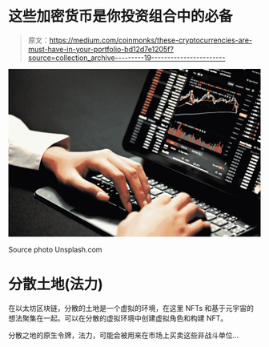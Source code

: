 # 这些加密货币是你投资组合中的必备

> 原文：<https://medium.com/coinmonks/these-cryptocurrencies-are-must-have-in-your-portfolio-bd12d7e1205f?source=collection_archive---------19----------------------->

![](img/659c3026588cbe5201aa720f9fcd0b8c.png)

Source photo Unsplash.com

# 分散土地(法力)

在以太坊区块链，分散的土地是一个虚拟的环境，在这里 NFTs 和基于元宇宙的想法聚集在一起。可以在分散的虚拟环境中创建虚拟角色和构建 NFT。

分散之地的原生令牌，法力，可能会被用来在市场上买卖这些非战斗单位…